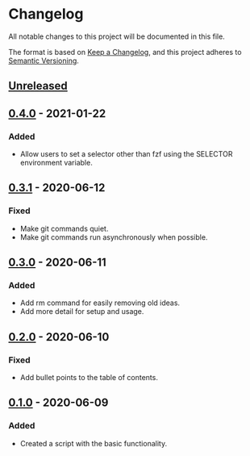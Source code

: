 # Changelog
All notable changes to this project will be documented in this file.

The format is based on [Keep a Changelog](https://keepachangelog.com/en/1.0.0/),
and this project adheres to [Semantic Versioning](https://semver.org/spec/v2.0.0.html).

## [Unreleased]

## [0.4.0] - 2021-01-22
### Added
- Allow users to set a selector other than fzf using the SELECTOR environment variable.

## [0.3.1] - 2020-06-12
### Fixed
- Make git commands quiet.
- Make git commands run asynchronously when possible.

## [0.3.0] - 2020-06-11
### Added
- Add rm command for easily removing old ideas.
- Add more detail for setup and usage.

## [0.2.0] - 2020-06-10
### Fixed
- Add bullet points to the table of contents.

## [0.1.0] - 2020-06-09
### Added
- Created a script with the basic functionality.

[Unreleased]: https://github.com/adamtabrams/ideas/compare/0.4.0...HEAD
[0.4.0]: https://github.com/adamtabrams/ideas/compare/0.3.1...0.4.0
[0.3.1]: https://github.com/adamtabrams/ideas/compare/0.3.0...0.3.1
[0.3.0]: https://github.com/adamtabrams/ideas/compare/0.2.0...0.3.0
[0.2.0]: https://github.com/adamtabrams/ideas/compare/0.1.0...0.2.0
[0.1.0]: https://github.com/adamtabrams/ideas/releases/tag/0.1.0
